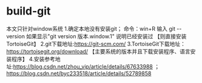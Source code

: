 # build-git
本文只针对window系统
1.确定本地没有安装git；
                      命令：win+R  输入 git --version 如果显示"git version  版本.window.1" 说明已经安装过 【则直接安装TortoiseGit】
2.git下载地址:https://git-scm.com/
3.TortoiseGit下载地址：https://tortoisegit.org/download/ 【主要系统的版本并且下载安装程序、语言安装程序】
4.安装参考地址:https://blog.csdn.net/zhou_vip/article/details/67633988 ；https://blog.csdn.net/byc233518/article/details/52789858
                 
